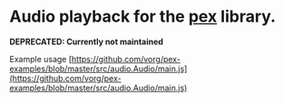 # Audio playback for the [pex](http://vorg.github.io/pex/) library.

**DEPRECATED: Currently not maintained**

Example usage [https://github.com/vorg/pex-examples/blob/master/src/audio.Audio/main.js](https://github.com/vorg/pex-examples/blob/master/src/audio.Audio/main.js)
